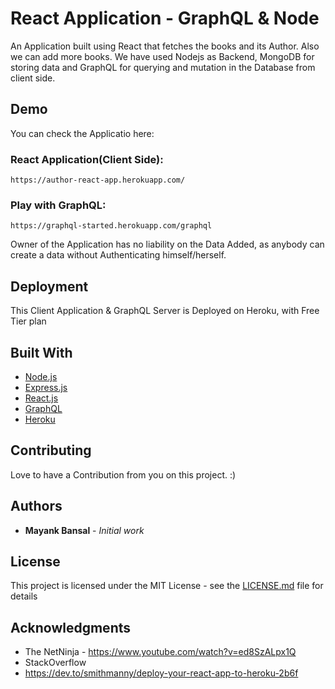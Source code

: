 # React Application -  GraphQL & Node

An Application built using React that fetches the books and its Author. Also we can add more books. We have used Nodejs as Backend, MongoDB for storing data and GraphQL for querying and mutation in the Database from client side.

## Demo
You can check the Applicatio here:

### React Application(Client Side): 
```
https://author-react-app.herokuapp.com/
```

### Play with GraphQL: 
```
https://graphql-started.herokuapp.com/graphql
```
Owner of the Application has no liability on the Data Added, as anybody can create a data without Authenticating himself/herself.

## Deployment

This Client Application & GraphQL Server is Deployed on Heroku, with Free Tier plan

## Built With

* [Node.js](https://nodejs.org/en/docs/) 
* [Express.js](https://expressjs.com/)
* [React.js](https://reactjs.org/)
* [GraphQL](https://graphql.org/)
* [Heroku](https://www.heroku.com/) 

## Contributing

Love to have a Contribution from you on this project. :)


## Authors

* **Mayank Bansal** - *Initial work*


## License

This project is licensed under the MIT License - see the [LICENSE.md](LICENSE.md) file for details

## Acknowledgments

* The NetNinja - https://www.youtube.com/watch?v=ed8SzALpx1Q
* StackOverflow
* https://dev.to/smithmanny/deploy-your-react-app-to-heroku-2b6f
